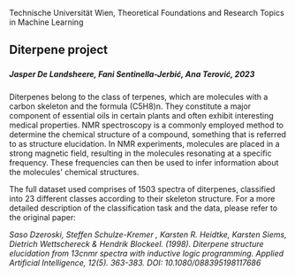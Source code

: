 Technische Universität Wien, Theoretical Foundations and Research Topics in Machine Learning

## Diterpene project
### 
##### Jasper De Landsheere, Fani Sentinella-Jerbić, Ana Terović, 2023

Diterpenes belong to the class of terpenes, which are molecules with a carbon skeleton and the formula (C5H8)n. They constitute a major component of essential oils in certain plants and often exhibit interesting medical properties. NMR spectroscopy is a commonly employed method to determine the chemical structure of a compound, something that is referred to as structure elucidation. In NMR experiments, molecules are placed in a strong magnetic field, resulting in the molecules resonating at a specific frequency. These frequencies can then be used to infer information about the molecules' chemical structures. 

The full dataset used comprises of 1503 spectra of diterpenes, classified into 23 different classes according to their skeleton structure. For a more detailed description of the classification task and the data, please refer to the original paper:

*Saso Dzeroski, Steffen Schulze-Kremer , Karsten R. Heidtke, Karsten Siems, Dietrich Wettschereck & Hendrik Blockeel. (1998). Diterpene structure elucidation from 13cnmr
spectra with inductive logic programming. Applied Artificial Intelligence, 12(5). 363-383. DOI: 10.1080/088395198117686*
